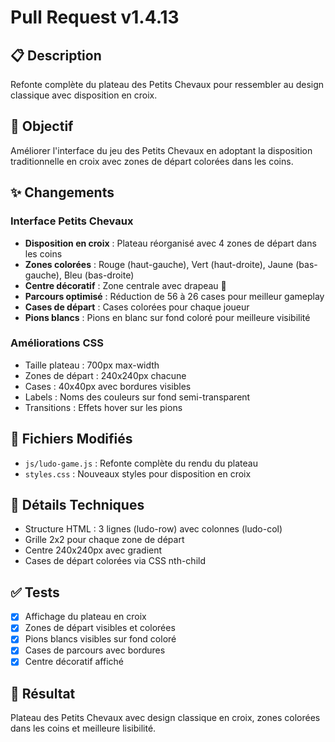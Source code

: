 # Pull Request v1.4.13

## 📋 Description
Refonte complète du plateau des Petits Chevaux pour ressembler au design classique avec disposition en croix.

## 🎯 Objectif
Améliorer l'interface du jeu des Petits Chevaux en adoptant la disposition traditionnelle en croix avec zones de départ colorées dans les coins.

## ✨ Changements

### Interface Petits Chevaux
- **Disposition en croix** : Plateau réorganisé avec 4 zones de départ dans les coins
- **Zones colorées** : Rouge (haut-gauche), Vert (haut-droite), Jaune (bas-gauche), Bleu (bas-droite)
- **Centre décoratif** : Zone centrale avec drapeau 🏁
- **Parcours optimisé** : Réduction de 56 à 26 cases pour meilleur gameplay
- **Cases de départ** : Cases colorées pour chaque joueur
- **Pions blancs** : Pions en blanc sur fond coloré pour meilleure visibilité

### Améliorations CSS
- Taille plateau : 700px max-width
- Zones de départ : 240x240px chacune
- Cases : 40x40px avec bordures visibles
- Labels : Noms des couleurs sur fond semi-transparent
- Transitions : Effets hover sur les pions

## 📁 Fichiers Modifiés
- `js/ludo-game.js` : Refonte complète du rendu du plateau
- `styles.css` : Nouveaux styles pour disposition en croix

## 🔧 Détails Techniques
- Structure HTML : 3 lignes (ludo-row) avec colonnes (ludo-col)
- Grille 2x2 pour chaque zone de départ
- Centre 240x240px avec gradient
- Cases de départ colorées via CSS nth-child

## ✅ Tests
- [x] Affichage du plateau en croix
- [x] Zones de départ visibles et colorées
- [x] Pions blancs visibles sur fond coloré
- [x] Cases de parcours avec bordures
- [x] Centre décoratif affiché

## 📸 Résultat
Plateau des Petits Chevaux avec design classique en croix, zones colorées dans les coins et meilleure lisibilité.
